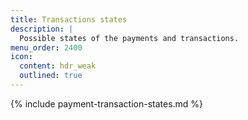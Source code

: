 ```yaml
---
title: Transactions states
description: |
  Possible states of the payments and transactions.
menu_order: 2400
icon:
  content: hdr_weak
  outlined: true
---
```


{% include payment-transaction-states.md %}
